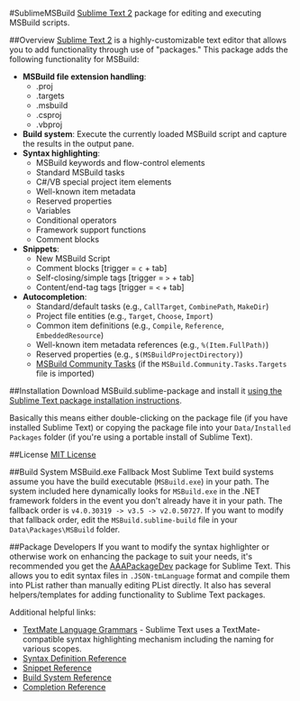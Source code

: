 #SublimeMSBuild
[Sublime Text 2](http://www.sublimetext.com/) package for editing and executing MSBuild scripts.

##Overview
[Sublime Text 2](http://www.sublimetext.com/) is a highly-customizable text editor that allows you to add functionality through use of "packages." This package adds the following functionality for MSBuild:

* **MSBuild file extension handling**:
	* .proj
	* .targets
	* .msbuild
	* .csproj
	* .vbproj
* **Build system**: Execute the currently loaded MSBuild script and capture the results in the output pane.
* **Syntax highlighting**:
	* MSBuild keywords and flow-control elements
	* Standard MSBuild tasks
	* C#/VB special project item elements
	* Well-known item metadata
	* Reserved properties
	* Variables
	* Conditional operators
	* Framework support functions
	* Comment blocks
* **Snippets**:
	* New MSBuild Script
	* Comment blocks [trigger = `c` + tab]
	* Self-closing/simple tags [trigger = `>` + tab]
	* Content/end-tag tags [trigger = `<` + tab]
* **Autocompletion**:
	* Standard/default tasks (e.g., `CallTarget`, `CombinePath`, `MakeDir`)
	* Project file entities (e.g., `Target`, `Choose`, `Import`)
	* Common item definitions (e.g., `Compile`, `Reference`, `EmbeddedResource`)
	* Well-known item metadata references (e.g., `%(Item.FullPath)`)
	* Reserved properties (e.g., `$(MSBuildProjectDirectory)`)
	* [MSBuild Community Tasks](https://github.com/loresoft/msbuildtasks) (if the `MSBuild.Community.Tasks.Targets` file is imported)

##Installation
Download MSBuild.sublime-package and install it [using the Sublime Text package installation instructions](http://sublimetext.info/docs/en/extensibility/packages.html#installation-of-packages).

Basically this means either double-clicking on the package file (if you have installed Sublime Text) or copying the package file into your `Data/Installed Packages` folder (if you're using a portable install of Sublime Text).

##License
[MIT License](https://github.com/tillig/SublimeMSBuild/blob/master/LICENSE.md)

##Build System MSBuild.exe Fallback
Most Sublime Text build systems assume you have the build executable (`MSBuild.exe`) in your path. The system included here dynamically looks for `MSBuild.exe` in the .NET framework folders in the event you don't already have it in your path. The fallback order is `v4.0.30319 -> v3.5 -> v2.0.50727`. If you want to modify that fallback order, edit the `MSBuild.sublime-build` file in your `Data\Packages\MSBuild` folder.

##Package Developers
If you want to modify the syntax highlighter or otherwise work on enhancing the package to suit your needs, it's recommended you get the [AAAPackageDev](https://github.com/SublimeText/AAAPackageDev) package for Sublime Text. This allows you to edit syntax files in `.JSON-tmLanguage` format and compile them into PList rather than manually editing PList directly. It also has several helpers/templates for adding functionality to Sublime Text packages.

Additional helpful links:
* [TextMate Language Grammars](http://manual.macromates.com/en/language_grammars) - Sublime Text uses a TextMate-compatible syntax highlighting mechanism including the naming for various scopes.
* [Syntax Definition Reference](http://docs.sublimetext.info/en/latest/reference/syntaxdefs.html)
* [Snippet Reference](http://docs.sublimetext.info/en/latest/reference/snippets.html)
* [Build System Reference](http://docs.sublimetext.info/en/latest/reference/build_systems.html)
* [Completion Reference](http://docs.sublimetext.info/en/latest/reference/completions.html)